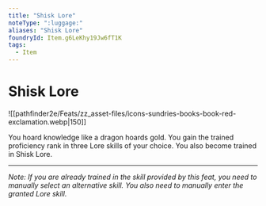 ```yaml
---
title: "Shisk Lore"
noteType: ":luggage:"
aliases: "Shisk Lore"
foundryId: Item.g6LeKhy19Jw6fT1K
tags:
  - Item
---
```


# Shisk Lore
![[pathfinder2e/Feats/zz_asset-files/icons-sundries-books-book-red-exclamation.webp|150]]

You hoard knowledge like a dragon hoards gold. You gain the trained proficiency rank in three Lore skills of your choice. You also become trained in Shisk Lore.

* * *

_Note: If you are already trained in the skill provided by this feat, you need to manually select an alternative skill. You also need to manually enter the granted Lore skill._
